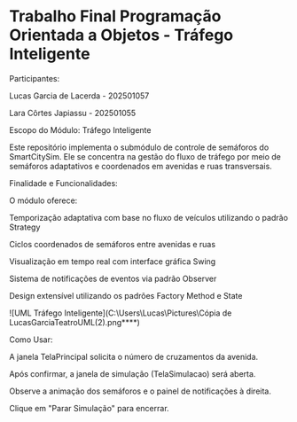 # Trabalho Final Programação Orientada a Objetos - Tráfego Inteligente

Participantes:

Lucas Garcia de Lacerda - 202501057

Lara Côrtes Japiassu - 202501055

              
Escopo do Módulo: Tráfego Inteligente

Este repositório implementa o submódulo de controle de semáforos do SmartCitySim. Ele se concentra na gestão do fluxo de tráfego por meio de semáforos adaptativos e coordenados em avenidas e ruas transversais.


Finalidade e Funcionalidades:

O módulo oferece:

Temporização adaptativa com base no fluxo de veículos utilizando o padrão Strategy

Ciclos coordenados de semáforos entre avenidas e ruas

Visualização em tempo real com interface gráfica Swing

Sistema de notificações de eventos via padrão Observer

Design extensível utilizando os padrões Factory Method e State

![UML Tráfego Inteligente](C:\Users\Lucas\Pictures\Cópia de LucasGarciaTeatroUML(2).png****)


Como Usar:

A janela TelaPrincipal solicita o número de cruzamentos da avenida.

Após confirmar, a janela de simulação (TelaSimulacao) será aberta.

Observe a animação dos semáforos e o painel de notificações à direita.

Clique em "Parar Simulação" para encerrar.
